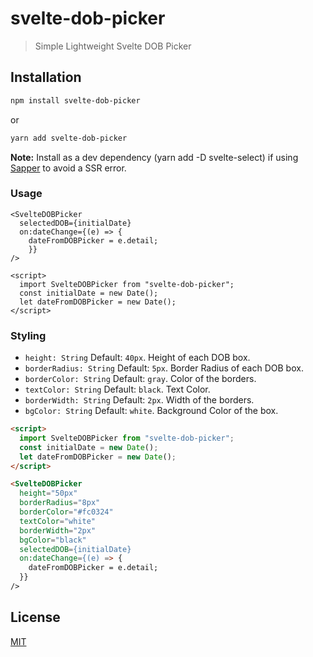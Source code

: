 # svelte-dob-picker

> Simple Lightweight Svelte DOB Picker

## Installation

```bash
npm install svelte-dob-picker
```

or

```bash
yarn add svelte-dob-picker
```

**Note:** Install as a dev dependency (yarn add -D svelte-select) if using [Sapper](https://sapper.svelte.dev/) to avoid a SSR error.

### Usage

```svelte
<SvelteDOBPicker 
  selectedDOB={initialDate} 
  on:dateChange={(e) => {
    dateFromDOBPicker = e.detail;
    }} 
/>

<script>
  import SvelteDOBPicker from "svelte-dob-picker";
  const initialDate = new Date();
  let dateFromDOBPicker = new Date();
</script>
```

### Styling

- `height: String` Default: `40px`. Height of each DOB box.
- `borderRadius: String` Default: `5px`. Border Radius of each DOB box.
- `borderColor: String` Default: `gray`. Color of the borders.
- `textColor: String` Default: `black`. Text Color.
- `borderWidth: String` Default: `2px`. Width of the borders.
- `bgColor: String` Default: `white`. Background Color of the box.

```html
<script>
  import SvelteDOBPicker from "svelte-dob-picker";
  const initialDate = new Date();
  let dateFromDOBPicker = new Date();
</script>

<SvelteDOBPicker 
  height="50px"
  borderRadius="8px"
  borderColor="#fc0324"
  textColor="white"
  borderWidth="2px"
  bgColor="black"
  selectedDOB={initialDate} 
  on:dateChange={(e) => {
    dateFromDOBPicker = e.detail;
  }} 
/>
```

## License

[MIT](LICENSE)